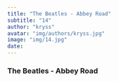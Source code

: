 ```yaml
---
title: "The Beatles - Abbey Road"
subtitle: "14"
author: "kryss"
avatar: "img/authors/kryss.jpg"
image: "img/14.jpg"
date:
---
```


### The Beatles - Abbey Road

